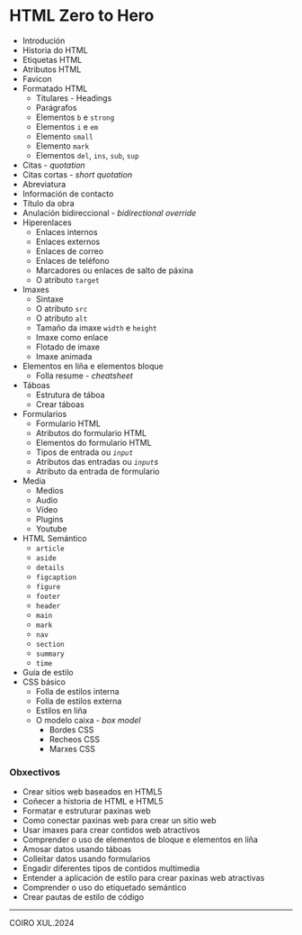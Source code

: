 # HTML Zero to Hero

- Introdución
- Historia do HTML 
- Etiquetas HTML
- Atributos HTML
- Favicon
- Formatado HTML
  - Titulares - Headings
  - Parágrafos
  - Elementos  `b` e `strong`
  - Elementos  `i` e `em`
  - Elemento `small`
  - Elemento `mark`
  - Elementos `del`, `ins`, `sub`, `sup`
- Citas - *quotation*
- Citas cortas - *short quotation*
- Abreviatura
- Información de contacto
- Título da obra
- Anulación bidireccional - *bidirectional override*
- Hiperenlaces
  - Enlaces internos
  - Enlaces externos
  - Enlaces de correo
  - Enlaces de teléfono
  - Marcadores ou enlaces de salto de páxina
  - O atributo ``target``
- Imaxes
  - Sintaxe
  - O atributo `src`
  - O atributo ``alt``
  - Tamaño da imaxe `width` e `height`
  - Imaxe como enlace
  - Flotado de imaxe
  - Imaxe animada
- Elementos en liña e elementos bloque
  - Folla resume - *cheatsheet*
- Táboas
  - Estrutura de táboa
  - Crear táboas
- Formularios
  - Formulario HTML
  - Atributos do formulario HTML
  - Elementos do formulario HTML
  - Tipos de entrada ou *`input`*
  - Atributos das entradas ou *`input`s*
  - Atributo da entrada de formulario
- Media
  - Medios
  - Audio
  - Vídeo
  - Plugins
  - Youtube
- HTML Semántico
  - `article`
  - `aside`
  - `details`
  - `figcaption`  
  - `figure`
  - `footer`
  - `header`
  - `main`
  - `mark`
  - `nav`
  - `section`
  - `summary`
  - `time`
- Guía de estilo
- CSS básico
  - Folla de estilos interna
  - Folla de estilos externa
  - Estilos en liña
  - O modelo caixa - *box model*
    - Bordes CSS
    - Recheos CSS
    - Marxes CSS

### Obxectivos

- Crear sitios web baseados en HTML5
- Coñecer a historia de HTML e HTML5
- Formatar e estruturar paxinas web
- Como conectar paxinas web para crear un sitio web
- Usar imaxes para crear contidos web atractivos
- Comprender o uso de elementos de bloque e elementos en liña
- Amosar datos usando táboas
- Colleitar datos usando formularios
- Engadir diferentes tipos de contidos multimedia
- Entender a aplicación de estilo para crear paxinas web atractivas
- Comprender o uso do etiquetado semántico
- Crear pautas de estilo de código

---

COIRO XUL.2024